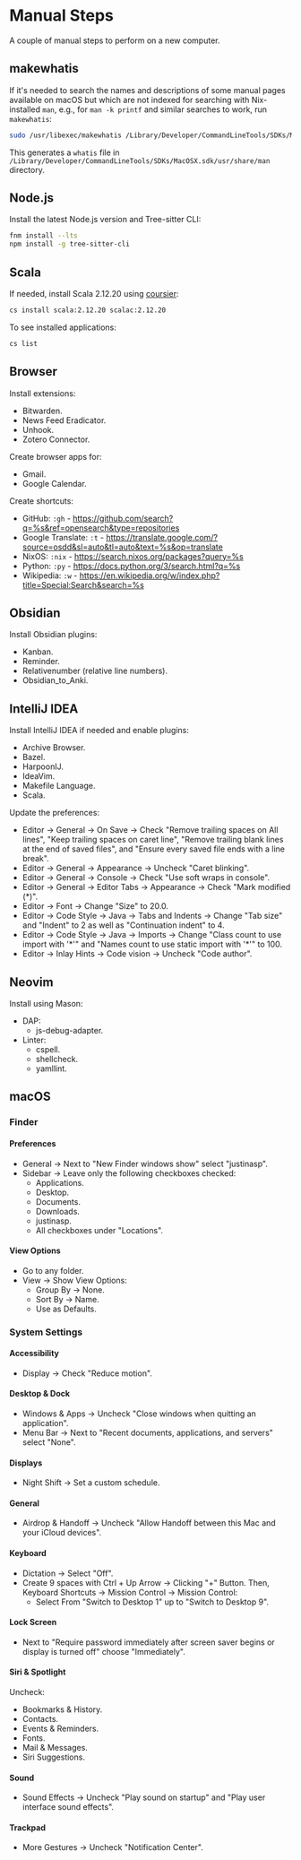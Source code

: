 # Manual Steps

A couple of manual steps to perform on a new computer.

## makewhatis

If it's needed to search the names and descriptions of some manual pages available on macOS but which are not indexed for searching with Nix-installed `man`, e.g., for `man -k printf` and similar searches to work, run `makewhatis`:

```bash
sudo /usr/libexec/makewhatis /Library/Developer/CommandLineTools/SDKs/MacOSX.sdk/usr/share/man/
```

This generates a `whatis` file in `/Library/Developer/CommandLineTools/SDKs/MacOSX.sdk/usr/share/man` directory.

## Node.js

Install the latest Node.js version and Tree-sitter CLI:

```bash
fnm install --lts
npm install -g tree-sitter-cli
```

## Scala

If needed, install Scala 2.12.20 using [coursier](https://get-coursier.io/):

```bash
cs install scala:2.12.20 scalac:2.12.20
```

To see installed applications:

```bash
cs list
```

## Browser

Install extensions:

* Bitwarden.
* News Feed Eradicator.
* Unhook.
* Zotero Connector.

Create browser apps for:

* Gmail.
* Google Calendar.

Create shortcuts:

* GitHub: `:gh` - <https://github.com/search?q=%s&ref=opensearch&type=repositories>
* Google Translate: `:t` - <https://translate.google.com/?source=osdd&sl=auto&tl=auto&text=%s&op=translate>
* NixOS: `:nix` - <https://search.nixos.org/packages?query=%s>
* Python: `:py` - <https://docs.python.org/3/search.html?q=%s>
* Wikipedia: `:w` - <https://en.wikipedia.org/w/index.php?title=Special:Search&search=%s>

## Obsidian

Install Obsidian plugins:

* Kanban.
* Reminder.
* Relativenumber (relative line numbers).
* Obsidian_to_Anki.

## IntelliJ IDEA

Install IntelliJ IDEA if needed and enable plugins:

* Archive Browser.
* Bazel.
* HarpoonIJ.
* IdeaVim.
* Makefile Language.
* Scala.

Update the preferences:

* Editor -> General -> On Save -> Check "Remove trailing spaces on All lines",
  "Keep trailing spaces on caret line", "Remove trailing blank lines at the end
  of saved files", and "Ensure every saved file ends with a line break".
* Editor -> General -> Appearance -> Uncheck "Caret blinking".
* Editor -> General -> Console -> Check "Use soft wraps in console".
* Editor -> General -> Editor Tabs -> Appearance -> Check "Mark modified (*)".
* Editor -> Font -> Change "Size" to 20.0.
* Editor -> Code Style -> Java -> Tabs and Indents -> Change "Tab size" and
  "Indent" to 2 as well as "Continuation indent" to 4.
* Editor -> Code Style -> Java -> Imports -> Change "Class count to use import
  with '\*'" and "Names count to use static import with '*'" to 100.
* Editor -> Inlay Hints -> Code vision -> Uncheck "Code author".

## Neovim

Install using Mason:

* DAP:
    * js-debug-adapter.
* Linter:
    * cspell.
    * shellcheck.
    * yamllint.

## macOS

### Finder

#### Preferences

* General -> Next to "New Finder windows show" select "justinasp".
* Sidebar -> Leave only the following checkboxes checked:
    * Applications.
    * Desktop.
    * Documents.
    * Downloads.
    * justinasp.
    * All checkboxes under "Locations".

#### View Options

* Go to any folder.
* View -> Show View Options:
    * Group By -> None.
    * Sort By -> Name.
    * Use as Defaults.

### System Settings

#### Accessibility

* Display -> Check "Reduce motion".

#### Desktop & Dock

* Windows & Apps -> Uncheck "Close windows when quitting an application".
* Menu Bar -> Next to "Recent documents, applications, and servers" select
  "None".

#### Displays

* Night Shift -> Set a custom schedule.

#### General

* Airdrop & Handoff -> Uncheck "Allow Handoff between this Mac and your iCloud
  devices".

#### Keyboard

* Dictation -> Select "Off".
* Create 9 spaces with Ctrl + Up Arrow -> Clicking "+" Button. Then, Keyboard
  Shortcuts -> Mission Control -> Mission Control:
    * Select From "Switch to Desktop 1" up to "Switch to Desktop 9".

#### Lock Screen

* Next to "Require password immediately after screen saver
  begins or display is turned off" choose "Immediately".

#### Siri & Spotlight

Uncheck:

* Bookmarks & History.
* Contacts.
* Events & Reminders.
* Fonts.
* Mail & Messages.
* Siri Suggestions.

#### Sound

* Sound Effects -> Uncheck "Play sound on startup" and "Play user interface
  sound effects".

#### Trackpad

* More Gestures -> Uncheck "Notification Center".

